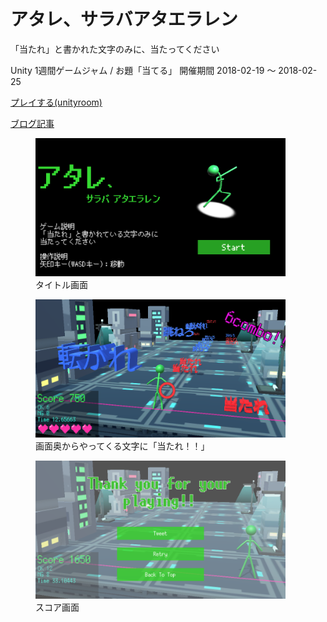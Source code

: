 # アタレ、サラバアタエラレン
「当たれ」と書かれた文字のみに、当たってください

 Unity 1週間ゲームジャム / お題「当てる」
 開催期間 2018-02-19 〜 2018-02-25

[プレイする(unityroom)](https://unityroom.com/games/atare_saraba)

[ブログ記事](http://gologius.hatenadiary.com/entry/2018/03/01/220516)

<figure>
<img src="images/atare/20180401102428.png" width="400px">
<figcaption>タイトル画面</figcaption>
</figure>

<figure>
<img src="images/atare/20180401102444.png" width="400px">
<figcaption>画面奥からやってくる文字に「当たれ！！」</figcaption>
</figure>

<figure>
<img src="images/atare/20180401102505.png" width="400px">
<figcaption>スコア画面</figcaption>
</figure>



